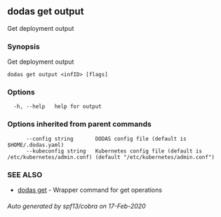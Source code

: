 ## dodas get output

Get deployment output

### Synopsis

Get deployment output

```
dodas get output <infID> [flags]
```

### Options

```
  -h, --help   help for output
```

### Options inherited from parent commands

```
      --config string       DODAS config file (default is $HOME/.dodas.yaml)
      --kubeconfig string   Kubernetes config file (default is /etc/kubernetes/admin.conf) (default "/etc/kubernetes/admin.conf")
```

### SEE ALSO

* [dodas get](dodas_get.md)	 - Wrapper command for get operations

###### Auto generated by spf13/cobra on 17-Feb-2020
